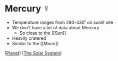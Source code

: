 # Mercury ☿

- Temperature ranges from 280-430˚ on sunlit site
- We don't have a lot of data about Mercury
  - So close to the [[Sun]]
- Heavily cratered
- Similar to the [[Moon]]

[[Planet]] [[The Solar System]]

[//begin]: # "Autogenerated link references for markdown compatibility"
[Planet]: planet "Planet"
[The Solar System]: the-solar-system "The Solar System"
[//end]: # "Autogenerated link references"